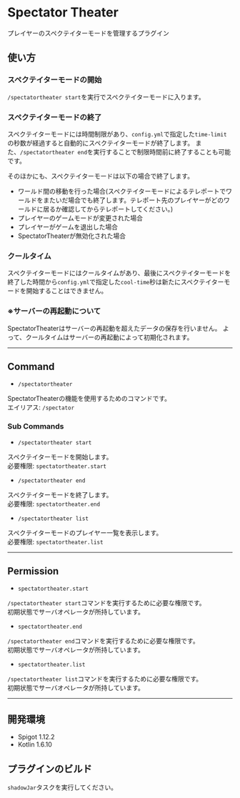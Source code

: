 # Spectator Theater
プレイヤーのスペクテイターモードを管理するプラグイン

## 使い方

### スペクテイターモードの開始

`/spectatortheater start`を実行でスペクテイターモードに入ります。

### スペクテイターモードの終了

スペクテイターモードには時間制限があり、`config.yml`で指定した`time-limit`の秒数が経過すると自動的にスペクテイターモードが終了します。
また、`/spectatortheater end`を実行することで制限時間前に終了することも可能です。

そのほかにも、スペクテイターモードは以下の場合で終了します。
- ワールド間の移動を行った場合(スペクテイターモードによるテレポートでワールドをまたいだ場合でも終了します。テレポート先のプレイヤーがどのワールドに居るか確認してからテレポートしてください。)
- プレイヤーのゲームモードが変更された場合
- プレイヤーがゲームを退出した場合
- SpectatorTheaterが無効化された場合

### クールタイム

スペクテイターモードにはクールタイムがあり、最後にスペクテイターモードを終了した時間から`config.yml`で指定した`cool-time`秒は新たにスペクテイターモードを開始することはできません。

### ※サーバーの再起動について

SpectatorTheaterはサーバーの再起動を超えたデータの保存を行いません。
よって、クールタイムはサーバーの再起動によって初期化されます。

---

## Command

- `/spectatortheater`

SpectatorTheaterの機能を使用するためのコマンドです。  
エイリアス: `/spectator`

### Sub Commands

- `/spectatortheater start`

スペクテイターモードを開始します。  
必要権限: `spectatortheater.start`

- `/spectatortheater end`

スペクテイターモードを終了します。  
必要権限: `spectatortheater.end`

- `/spectatortheater list`

スペクテイターモードのプレイヤー一覧を表示します。  
必要権限: `spectatortheater.list`

---

## Permission

- `spectatortheater.start`

`/spectatortheater start`コマンドを実行するために必要な権限です。  
初期状態でサーバオペレータが所持しています。

- `spectatortheater.end`

`/spectatortheater end`コマンドを実行するために必要な権限です。  
初期状態でサーバオペレータが所持しています。

- `spectatortheater.list`

`/spectatortheater list`コマンドを実行するために必要な権限です。  
初期状態でサーバオペレータが所持しています。

---

## 開発環境
- Spigot 1.12.2
- Kotlin 1.6.10

## プラグインのビルド

`shadowJar`タスクを実行してください。